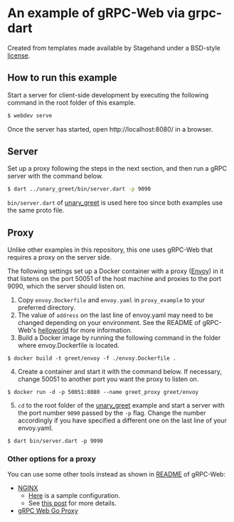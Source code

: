 # An example of gRPC-Web via grpc-dart

Created from templates made available by Stagehand under a BSD-style
[license](https://github.com/dart-lang/stagehand/blob/master/LICENSE).

## How to run this example

Start a server for client-side development by executing the following command in the root folder of this example.

```sh
$ webdev serve
```

Once the server has started, open http://localhost:8080/ in a browser.

## Server

Set up a proxy following the steps in the next section, and then run a gRPC server with the command below.

```sh
$ dart ../unary_greet/bin/server.dart -p 9090
```

`bin/server.dart` of [unary_greet](../unary_greet) is used here too since both examples use the same proto file.

## Proxy

Unlike other examples in this repository, this one uses gRPC-Web that requires a proxy on the server side.

The following settings set up a Docker container with a proxy ([Envoy](https://www.envoyproxy.io/)) in it that listens on the port 50051 of the host machine and proxies to the port 9090, which the server should listen on.

1. Copy `envoy.Dockerfile` and `envoy.yaml` in `proxy_example` to your preferred directory.
2. The value of `address` on the last line of envoy.yaml may need to be changed depending on your environment.
See the README of gRPC-Web's [helloworld](https://github.com/grpc/grpc-web/tree/master/net/grpc/gateway/examples/helloworld) for more information.
3. Build a Docker image by running the following command in the folder where envoy.Dockerfile is located.  
```
$ docker build -t greet/envoy -f ./envoy.Dockerfile .
```
4. Create a container and start it with the command below.
If necessary, change 50051 to another port you want the proxy to listen on.  
```
$ docker run -d -p 50051:8080 --name greet_proxy greet/envoy
```
5. `cd` to the root folder of the [unary_greet](../unary_greet) example and start a server with the port number `9090` passed by the `-p` flag.
Change the number accordingly if you have specified a different one on the last line of your envoy.yaml.  
```
$ dart bin/server.dart -p 9090
```

### Other options for a proxy

You can use some other tools instead as shown in [README](https://www.envoyproxy.io/) of gRPC-Web:

* [NGINX](https://www.nginx.com/)
    * [Here](https://github.com/grpc/grpc-web/blob/master/net/grpc/gateway/examples/echo/nginx.conf) is a sample configuration.
    * See [this post](https://www.nginx.com/blog/nginx-1-13-10-grpc/) for more details.
* [gRPC Web Go Proxy](https://github.com/improbable-eng/grpc-web/tree/master/go/grpcwebproxy)
